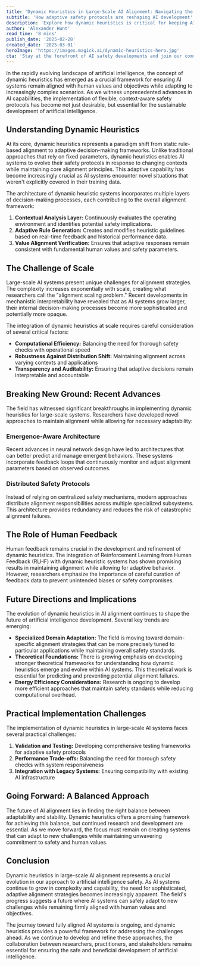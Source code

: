 ```yaml
---
title: 'Dynamic Heuristics in Large-Scale AI Alignment: Navigating the Future of Safe Artificial Intelligence'
subtitle: 'How adaptive safety protocols are reshaping AI development'
description: 'Explore how dynamic heuristics is critical for keeping AI systems aligned with human objectives and prepared for complex scenarios. This adaptive safety framework represents a shift from traditional alignment methods and is vital for the sustainable development of AI.'
author: 'Alexander Hunt'
read_time: '8 mins'
publish_date: '2025-02-28'
created_date: '2025-03-01'
heroImage: 'https://images.magick.ai/dynamic-heuristics-hero.jpg'
cta: 'Stay at the forefront of AI safety developments and join our community of forward-thinking professionals. Follow us on LinkedIn for daily insights into AI alignment strategies and breakthrough research in dynamic heuristics.'
---
```


In the rapidly evolving landscape of artificial intelligence, the concept of dynamic heuristics has emerged as a crucial framework for ensuring AI systems remain aligned with human values and objectives while adapting to increasingly complex scenarios. As we witness unprecedented advances in AI capabilities, the implementation of flexible, context-aware safety protocols has become not just desirable, but essential for the sustainable development of artificial intelligence.

## Understanding Dynamic Heuristics

At its core, dynamic heuristics represents a paradigm shift from static rule-based alignment to adaptive decision-making frameworks. Unlike traditional approaches that rely on fixed parameters, dynamic heuristics enables AI systems to evolve their safety protocols in response to changing contexts while maintaining core alignment principles. This adaptive capability has become increasingly crucial as AI systems encounter novel situations that weren't explicitly covered in their training data.

The architecture of dynamic heuristic systems incorporates multiple layers of decision-making processes, each contributing to the overall alignment framework:

1. **Contextual Analysis Layer:** Continuously evaluates the operating environment and identifies potential safety implications.
2. **Adaptive Rule Generation:** Creates and modifies heuristic guidelines based on real-time feedback and historical performance data.
3. **Value Alignment Verification:** Ensures that adaptive responses remain consistent with fundamental human values and safety parameters.

## The Challenge of Scale

Large-scale AI systems present unique challenges for alignment strategies. The complexity increases exponentially with scale, creating what researchers call the "alignment scaling problem." Recent developments in mechanistic interpretability have revealed that as AI systems grow larger, their internal decision-making processes become more sophisticated and potentially more opaque.

The integration of dynamic heuristics at scale requires careful consideration of several critical factors:

- **Computational Efficiency:** Balancing the need for thorough safety checks with operational speed
- **Robustness Against Distribution Shift:** Maintaining alignment across varying contexts and applications
- **Transparency and Auditability:** Ensuring that adaptive decisions remain interpretable and accountable

## Breaking New Ground: Recent Advances

The field has witnessed significant breakthroughs in implementing dynamic heuristics for large-scale systems. Researchers have developed novel approaches to maintain alignment while allowing for necessary adaptability:

### Emergence-Aware Architecture

Recent advances in neural network design have led to architectures that can better predict and manage emergent behaviors. These systems incorporate feedback loops that continuously monitor and adjust alignment parameters based on observed outcomes.

### Distributed Safety Protocols

Instead of relying on centralized safety mechanisms, modern approaches distribute alignment responsibilities across multiple specialized subsystems. This architecture provides redundancy and reduces the risk of catastrophic alignment failures.

## The Role of Human Feedback

Human feedback remains crucial in the development and refinement of dynamic heuristics. The integration of Reinforcement Learning from Human Feedback (RLHF) with dynamic heuristic systems has shown promising results in maintaining alignment while allowing for adaptive behavior. However, researchers emphasize the importance of careful curation of feedback data to prevent unintended biases or safety compromises.

## Future Directions and Implications

The evolution of dynamic heuristics in AI alignment continues to shape the future of artificial intelligence development. Several key trends are emerging:

- **Specialized Domain Adaptation:** The field is moving toward domain-specific alignment strategies that can be more precisely tuned to particular applications while maintaining overall safety standards.
- **Theoretical Foundations:** There is growing emphasis on developing stronger theoretical frameworks for understanding how dynamic heuristics emerge and evolve within AI systems. This theoretical work is essential for predicting and preventing potential alignment failures.
- **Energy Efficiency Considerations:** Research is ongoing to develop more efficient approaches that maintain safety standards while reducing computational overhead.

## Practical Implementation Challenges

The implementation of dynamic heuristics in large-scale AI systems faces several practical challenges:

1. **Validation and Testing:** Developing comprehensive testing frameworks for adaptive safety protocols
2. **Performance Trade-offs:** Balancing the need for thorough safety checks with system responsiveness
3. **Integration with Legacy Systems:** Ensuring compatibility with existing AI infrastructure

## Going Forward: A Balanced Approach

The future of AI alignment lies in finding the right balance between adaptability and stability. Dynamic heuristics offers a promising framework for achieving this balance, but continued research and development are essential. As we move forward, the focus must remain on creating systems that can adapt to new challenges while maintaining unwavering commitment to safety and human values.

## Conclusion

Dynamic heuristics in large-scale AI alignment represents a crucial evolution in our approach to artificial intelligence safety. As AI systems continue to grow in complexity and capability, the need for sophisticated, adaptive alignment strategies becomes increasingly apparent. The field's progress suggests a future where AI systems can safely adapt to new challenges while remaining firmly aligned with human values and objectives.

The journey toward fully aligned AI systems is ongoing, and dynamic heuristics provides a powerful framework for addressing the challenges ahead. As we continue to develop and refine these approaches, the collaboration between researchers, practitioners, and stakeholders remains essential for ensuring the safe and beneficial development of artificial intelligence.